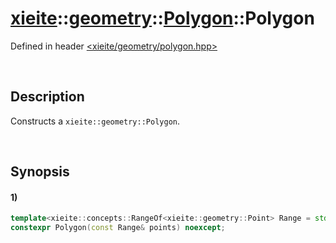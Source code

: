 # [xieite](../../../../../../xieite.md)\:\:[geometry](../../../../../../geometry.md)\:\:[Polygon](../../../../polygon.md)\:\:Polygon
Defined in header [<xieite/geometry/polygon.hpp>](../../../../../../../include/xieite/geometry/polygon.hpp)

&nbsp;

## Description
Constructs a `xieite::geometry::Polygon`.

&nbsp;

## Synopsis
#### 1)
```cpp
template<xieite::concepts::RangeOf<xieite::geometry::Point> Range = std::vector<xieite::geometry::Point>>
constexpr Polygon(const Range& points) noexcept;
```
